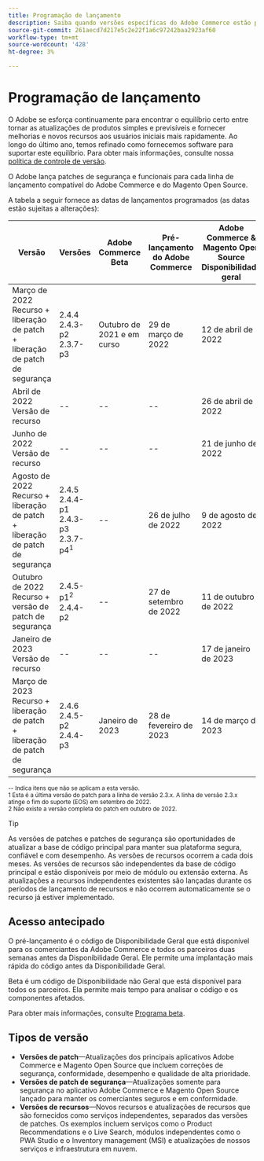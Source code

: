 ```yaml
---
title: Programação de lançamento
description: Saiba quando versões específicas do Adobe Commerce estão programadas para serem disponibilizadas em beta, pré-lançamento e de maneira geral.
source-git-commit: 261aecd7d217e5c2e22f1a6c97242baa2923af60
workflow-type: tm+mt
source-wordcount: '428'
ht-degree: 3%

---
```



# Programação de lançamento

O Adobe se esforça continuamente para encontrar o equilíbrio certo entre tornar as atualizações de produtos simples e previsíveis e fornecer melhorias e novos recursos aos usuários iniciais mais rapidamente. Ao longo do último ano, temos refinado como fornecemos software para suportar este equilíbrio. Para obter mais informações, consulte nossa [política de controle de versão](versioning-policy.md).

O Adobe lança patches de segurança e funcionais para cada linha de lançamento compatível do Adobe Commerce e do Magento Open Source.

A tabela a seguir fornece as datas de lançamentos programados (as datas estão sujeitas a alterações):

| Versão | Versões | Adobe Commerce Beta | Pré-lançamento do Adobe Commerce | Adobe Commerce &amp; Magento Open Source<br>Disponibilidade geral |
|-----------------------------------------------------------------|-------------------------------------------------------|---------------------------|----------------------------------|---------------------------------------------------------------------|
| Março de 2022<br>Recurso + liberação de patch + liberação de patch de segurança | 2.4.4<br>2.4.3-p2<br>2.3.7-p3 | Outubro de 2021 e em curso | 29 de março de 2022 | 12 de abril de 2022 |
| Abril de 2022<br>Versão de recurso | \-\- | \-\- | \-\- | 26 de abril de 2022 |
| Junho de 2022<br>Versão de recurso | \-\- | \-\- | \-\- | 21 de junho de 2022 |
| Agosto de 2022<br>Recurso + liberação de patch + liberação de patch de segurança | 2.4.5<br>2.4.4-p1<br>2.4.3-p3<br>2.3.7-p4<sup>1</sup> | \-\- | 26 de julho de 2022 | 9 de agosto de 2022 |
| Outubro de 2022<br>Recurso + versão de patch de segurança | 2.4.5-p1<sup>2</sup><br>2.4.4-p2 | \-\- | 27 de setembro de 2022 | 11 de outubro de 2022 |
| Janeiro de 2023<br>Versão de recurso | \-\- | \-\- | \-\- | 17 de janeiro de 2023 |
| Março de 2023<br>Recurso + liberação de patch + liberação de patch de segurança | 2.4.6<br>2.4.5-p2<br>2.4.4-p3 | Janeiro de 2023 | 28 de fevereiro de 2023 | 14 de março de 2023 |

<sup>\-\- Indica itens que não se aplicam a esta versão.</sup><br>
<sup>1 Esta é a última versão do patch para a linha de versão 2.3.x. A linha de versão 2.3.x atinge o fim do suporte (EOS) em setembro de 2022.</sup><br>
<sup>2 Não existe a versão completa do patch em outubro de 2022.</sup><br>

>[!TIP]
>
>As versões de patches e patches de segurança são oportunidades de atualizar a base de código principal para manter sua plataforma segura, confiável e com desempenho. As versões de recursos ocorrem a cada dois meses. As versões de recursos são independentes da base de código principal e estão disponíveis por meio de módulo ou extensão externa. As atualizações a recursos independentes existentes são lançadas durante os períodos de lançamento de recursos e não ocorrem automaticamente se o recurso já estiver implementado.

## Acesso antecipado

O pré-lançamento é o código de Disponibilidade Geral que está disponível para os comerciantes da Adobe Commerce e todos os parceiros duas semanas antes da Disponibilidade Geral. Ele permite uma implantação mais rápida do código antes da Disponibilidade Geral.

Beta é um código de Disponibilidade não Geral que está disponível para todos os parceiros. Ela permite mais tempo para analisar o código e os componentes afetados.

Para obter mais informações, consulte [Programa beta](beta-program.md).

## Tipos de versão

- **Versões de patch**—Atualizações dos principais aplicativos Adobe Commerce e Magento Open Source que incluem correções de segurança, conformidade, desempenho e qualidade de alta prioridade.
- **Versões de patch de segurança**—Atualizações somente para segurança no aplicativo Adobe Commerce e Magento Open Source lançado para manter os comerciantes seguros e em conformidade.
- **Versões de recursos**—Novos recursos e atualizações de recursos que são fornecidos como serviços independentes, separados das versões de patches. Os exemplos incluem serviços como o Product Recommendations e o Live Search, módulos independentes como o PWA Studio e o Inventory management (MSI) e atualizações de nossos serviços e infraestrutura em nuvem.
